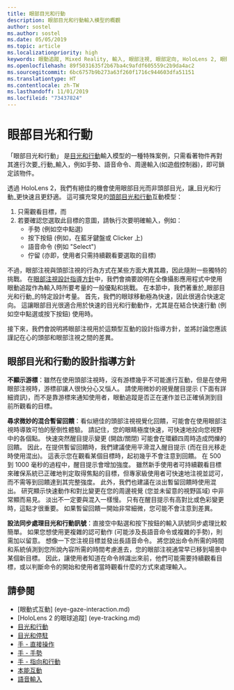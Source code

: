 ```yaml
---
title: 眼部目光和行動
description: 眼部目光和行動輸入模型的概觀
author: sostel
ms.author: sostel
ms.date: 05/05/2019
ms.topic: article
ms.localizationpriority: high
keywords: 眼動追蹤, Mixed Reality, 輸入, 眼部注視, 眼部定向, HoloLens 2, 眼動式選取
ms.openlocfilehash: 89f5031635f2b67ba4c9afdf605559c2b9da4ac2
ms.sourcegitcommit: 6bc6757b9b273a63f260f1716c944603dfa51151
ms.translationtype: HT
ms.contentlocale: zh-TW
ms.lasthandoff: 11/01/2019
ms.locfileid: "73437824"
---
```

# <a name="eye-gaze-and-commit"></a>眼部目光和行動
「眼部目光和行動」  是[目光和行動](gaze-and-commit.md)輸入模型的一種特殊案例，只需看著物件再對其進行次要_行動_輸入，例如手勢、語音命令、周邊輸入(如遊戲控制器)，即可鎖定該物件。 

透過 HoloLens 2，我們有絕佳的機會使用眼部目光而非頭部目光，讓_目光和行動_更快速且更舒適。 這可擴充常見的[頭部目光和行動](gaze-and-commit.md)互動模型： 
1. 只需觀看目標，而 
2. 若要確認您選取此目標的意圖，請執行次要明確輸入，例如：  
   - 手勢 (例如空中點選)
   - 按下按鈕 (例如，在藍牙鍵盤或 Clicker 上)
   - 語音命令 (例如 "Select")
   - 佇留 (亦即，使用者只需持續觀看要選取的目標)

不過，眼部注視與頭部注視的行為方式在某些方面大異其趣，因此隨附一些獨特的挑戰。 在[眼部注視設計指導方針](eye-tracking.md)中，我們會摘要說明在全像攝影應用程式中使用眼動追蹤作為輸入時所要考量的一般優點和挑戰。 在本節中，我們著重於_眼部目光和行動_的特定設計考量。
首先，我們的眼球移動極為快速，因此很適合快速定向。 這讓眼部目光很適合用於快速的目光和行動動作，尤其是在結合快速行動 (例如空中點選或按下按鈕) 使用時。
   
接下來，我們會說明將眼部注視用於這類型互動的設計指導方針，並將討論您應該謹記在心的頭部和眼部注視之間的差異。

## <a name="design-guidelines-for-eye-gaze-and-commit"></a>眼部目光和行動的設計指導方針

**不顯示游標**：雖然在使用頭部注視時，沒有游標幾乎不可能進行互動，但是在使用眼部注視時，游標卻讓人很快分心又惱人。 請使用微妙的視覺醒目提示 (下面有詳細資訊)，而不是靠游標來通知使用者，眼動追蹤是否正在運作並已正確偵測到目前所觀看的目標。

**尋求微妙的混合暫留回饋**：看似絕佳的頭部注視視覺化回饋，可能會在使用眼部注視時導致可怕的壓倒性體驗。 請記住，您的眼睛極度快速，可快速地投向您視野中的各個點。 快速突然醒目提示變更 (開啟/關閉) 可能會在環顧四周時造成閃爍的回饋。 因此，在提供暫留回饋時，我們建議使用平滑混入醒目提示 (而在目光移走時使用混出)。 這表示您在觀看某個目標時，起初幾乎不會注意到回饋。 在 500 到 1000 毫秒的過程中，醒目提示會增加強度。 雖然新手使用者可持續觀看目標來確保系統已正確地判定取得焦點的目標，但專家級使用者可快速地注視並認可，而不需等到回饋達到其完整強度。 此外，我們也建議在淡出暫留回饋時使用混出。 研究顯示快速動作和對比變更在您的周邊視覺 (您並未留意的視野區域) 中非常顯而易見。
淡出不一定要與混入一樣慢。 只有在醒目提示有高對比或色彩變更時，這點才很重要。 如果暫留回饋一開始非常細微，您可能不會注意到差異。

**設法同步處理目光和行動訊號**：直接空中點選和按下按鈕的輸入訊號同步處理比較簡單。 如果您想使用更複雜的認可動作 (可能涉及長語音命令或複雜的手勢)，則需加以留意。 想像一下您注視目標並發出長語音命令。 將您說出命令所需的時間和系統偵測到您所說內容所需的時間考慮進去，您的眼部注視通常早已移到場景中某個新目標。 因此，讓使用者知道在命令辨識出來前，他們可能需要持續觀看目標，或以判斷命令的開始和使用者當時觀看什麼的方式來處理輸入。

## <a name="see-also"></a>請參閱
* [眼動式互動] (eye-gaze-interaction.md)
* [HoloLens 2 的眼球追蹤] (eye-tracking.md)
* [目光和行動](gaze-and-commit.md)
* [目光和停駐](gaze-and-dwell.md)
* [手 - 直接操作](direct-manipulation.md)
* [手 - 手勢](gaze-and-commit.md#composite-gestures)
* [手 - 指向和行動](point-and-commit.md)
* [本能互動](interaction-fundamentals.md)
* [語音輸入](voice-input.md)
